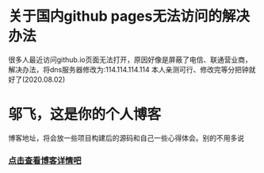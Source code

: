# 关于国内github pages无法访问的解决办法
很多人最近访问github.io页面无法打开，原因好像是屏蔽了电信、联通营业商，解决办法，将dns服务器修改为:114.114.114.114
本人亲测可行、修改完等分把钟就好了(2020.08.02)

# 邬飞，这是你的个人博客
博客地址，将会放一些项目构建后的源码和自己一些心得体会。别的不用多说

### [点击查看博客详情吧](https://wuufeii.github.io)

